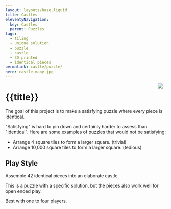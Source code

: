 ```yaml
---
layout: layouts/base.liquid
title: Castles
eleventyNavigation:
  key: Castles
  parent: Puzzles
tags:
  - tiling
  - unique solution
  - puzzle
  - castle
  - 3D printed
  - identical pieces
permalink: castle/puzzle/
hero: castle-many.jpg 
---
```

<img src="/img/castle-sq-200.jpeg" style="float:right; padding-right: 10px; padding-left: 10px;"></img>

# {{title}}

The goal of this project is to make a satisfying puzzle where every piece is identical.

"Satisfying" is hard to pin down and certainly harder to assess than "identical". Here are some examples of puzzles that would not be satisfying:

* Arrange 4 square tiles to form a larger square. (trivial)
* Arrange 10,000 square tiles to form a larger square. (tedious)

 
## Play Style
Assemble 42 identical pieces into an elaborate castle.

This is a puzzle with a specific solution, but the pieces also work well for open ended play.

Best with one to four players.

